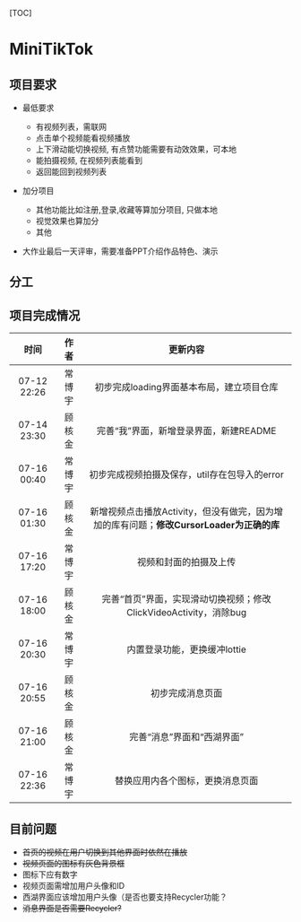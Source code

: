 [TOC]

# MiniTikTok

## 项目要求

* 最低要求
  * 有视频列表，需联网
  * 点击单个视频能看视频播放
  * 上下滑动能切换视频, 有点赞功能需要有动效效果，可本地
  * 能拍摄视频, 在视频列表能看到
  * 返回能回到视频列表

* 加分项目
  * 其他功能比如注册,登录,收藏等算加分项目, 只做本地
  * 视觉效果也算加分
  * 其他

* 大作业最后一天评审，需要准备PPT介绍作品特色、演示 

## 分工

## 项目完成情况

|时间        |作者  |更新内容               |
|:---------:|:-----:|:------------------:|
| 07-12 22:26 | 常博宇 | 初步完成loading界面基本布局，建立项目仓库 |
| 07-14 23:30 | 顾核金 | 完善“我”界面，新增登录界面，新建README |
| 07-16 00:40 | 常博宇 |初步完成视频拍摄及保存，util存在包导入的error|
| 07-16 01:30 | 顾核金 | 新增视频点击播放Activity，但没有做完，因为增加的库有问题；**修改CursorLoader为正确的库**|
| 07-16 17:20 | 常博宇 | 视频和封面的拍摄及上传 |
| 07-16 18:00 | 顾核金 | 完善“首页”界面，实现滑动切换视频；修改ClickVideoActivity，消除bug |
| 07-16 20:30 | 常博宇 | 内置登录功能，更换缓冲lottie |
| 07-16 20:55 | 顾核金 | 初步完成消息页面 |
| 07-16 21:00 | 顾核金 | 完善“消息”界面和“西湖界面” |
| 07-16 22:36 | 常博宇 | 替换应用内各个图标，更换消息页面 |

## 目前问题

* ~~首页的视频在用户切换到其他界面时依然在播放~~
* ~~视频页面的图标有灰色背景框~~
* 图标下应有数字
* 视频页面需增加用户头像和ID
* 西湖界面应该增加用户头像（是否也要支持Recycler功能？
*  ~~消息界面是否需要Recycler?~~






